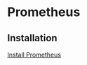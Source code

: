 # Prometheus

## Installation
[Install Prometheus](https://prometheus.io/docs/prometheus/latest/getting_started/)
